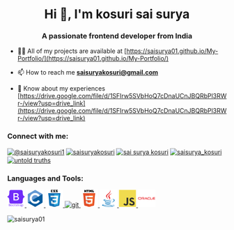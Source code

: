 <h1 align="center">Hi 👋, I'm kosuri sai surya</h1>
<h3 align="center">A passionate frontend developer from India</h3>

- 👨‍💻 All of my projects are available at [https://saisurya01.github.io/My-Portfolio/](https://saisurya01.github.io/My-Portfolio/)

- 📫 How to reach me **saisuryakosuri@gmail.com**

- 📄 Know about my experiences [https://drive.google.com/file/d/1SFIrw5SVbHoQ7cDnaUCnJBQRbPl3RWr-/view?usp=drive_link](https://drive.google.com/file/d/1SFIrw5SVbHoQ7cDnaUCnJBQRbPl3RWr-/view?usp=drive_link)

<h3 align="left">Connect with me:</h3>
<p align="left">
<a href="https://twitter.com/@saisuryakosuri1" target="blank"><img align="center" src="https://raw.githubusercontent.com/rahuldkjain/github-profile-readme-generator/master/src/images/icons/Social/twitter.svg" alt="@saisuryakosuri1" height="30" width="40" /></a>
<a href="https://linkedin.com/in/saisuryakosuri" target="blank"><img align="center" src="https://raw.githubusercontent.com/rahuldkjain/github-profile-readme-generator/master/src/images/icons/Social/linked-in-alt.svg" alt="saisuryakosuri" height="30" width="40" /></a>
<a href="https://www.facebook.com/profile.php?id=61573774282656" target="blank"><img align="center" src="https://raw.githubusercontent.com/rahuldkjain/github-profile-readme-generator/master/src/images/icons/Social/facebook.svg" alt="sai surya kosuri" height="30" width="40" /></a>
<a href="https://instagram.com/saisurya_kosuri" target="blank"><img align="center" src="https://raw.githubusercontent.com/rahuldkjain/github-profile-readme-generator/master/src/images/icons/Social/instagram.svg" alt="saisurya_kosuri" height="30" width="40" /></a>
<a href="https://www.youtube.com/@Untold-Truths0" target="blank"><img align="center" src="https://raw.githubusercontent.com/rahuldkjain/github-profile-readme-generator/master/src/images/icons/Social/youtube.svg" alt="untold truths" height="30" width="40" /></a>
</p>

<h3 align="left">Languages and Tools:</h3>
<p align="left"> <a href="https://getbootstrap.com" target="_blank" rel="noreferrer"> <img src="https://raw.githubusercontent.com/devicons/devicon/master/icons/bootstrap/bootstrap-plain-wordmark.svg" alt="bootstrap" width="40" height="40"/> </a> <a href="https://www.cprogramming.com/" target="_blank" rel="noreferrer"> <img src="https://raw.githubusercontent.com/devicons/devicon/master/icons/c/c-original.svg" alt="c" width="40" height="40"/> </a> <a href="https://www.w3schools.com/css/" target="_blank" rel="noreferrer"> <img src="https://raw.githubusercontent.com/devicons/devicon/master/icons/css3/css3-original-wordmark.svg" alt="css3" width="40" height="40"/> </a> <a href="https://git-scm.com/" target="_blank" rel="noreferrer"> <img src="https://www.vectorlogo.zone/logos/git-scm/git-scm-icon.svg" alt="git" width="40" height="40"/> </a> <a href="https://www.w3.org/html/" target="_blank" rel="noreferrer"> <img src="https://raw.githubusercontent.com/devicons/devicon/master/icons/html5/html5-original-wordmark.svg" alt="html5" width="40" height="40"/> </a> <a href="https://www.java.com" target="_blank" rel="noreferrer"> <img src="https://raw.githubusercontent.com/devicons/devicon/master/icons/java/java-original.svg" alt="java" width="40" height="40"/> </a> <a href="https://developer.mozilla.org/en-US/docs/Web/JavaScript" target="_blank" rel="noreferrer"> <img src="https://raw.githubusercontent.com/devicons/devicon/master/icons/javascript/javascript-original.svg" alt="javascript" width="40" height="40"/> </a> <a href="https://www.oracle.com/" target="_blank" rel="noreferrer"> <img src="https://raw.githubusercontent.com/devicons/devicon/master/icons/oracle/oracle-original.svg" alt="oracle" width="40" height="40"/> </a> </p>

<p><img align="center" src="https://github-readme-stats.vercel.app/api/top-langs?username=saisurya01&show_icons=true&locale=en&layout=compact" alt="saisurya01" /></p>
